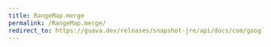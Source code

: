 ```yaml
---
title: RangeMap.merge
permalink: /RangeMap.merge/
redirect_to: https://guava.dev/releases/snapshot-jre/api/docs/com/google/common/collect/RangeMap.html#merge-com.google.common.collect.Range-V-java.util.function.BiFunction-
---
```

